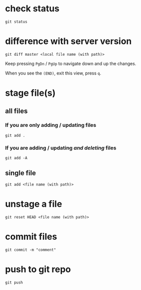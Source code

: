 # check status
```
git status
```
# difference with server version
```
git diff master <local file name (with path)>
```
Keep pressing `PgDn` / `PgUp` to navigate down and up the changes.

When you see the `(END)`, exit this view, press `q`.
# stage file(s)
## all files
### If you are only adding / updating files
```
git add .
```
### If you are adding / updating *and deleting* files
```
git add -A
```
## single file
```
git add <file name (with path)>
```
# unstage a file
```
git reset HEAD <file name (with path)>
```
# commit files
```
git commit -m "comment"
```
# push to git repo
```
git push
```
